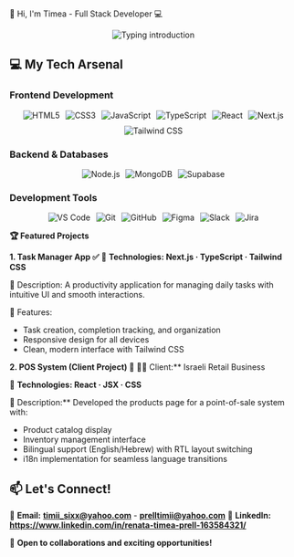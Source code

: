 🚀 Hi, I'm Timea - Full Stack Developer 💻

<div align="center">
  <img src="https://readme-typing-svg.herokuapp.com?font=Fira+Code&size=26&duration=3000&pause=800&color=FF6B8B&center=true&vCenter=true&width=680&lines=Full+Stack+Web+Alchemist;React+%E2%9E%A1+Next.js+%E2%9E%A1+TypeScript+Specialist;Node.js+%E2%9E%A1+MongoDB+%E2%9E%A1+Supabase;Tailwind+CSS+%E2%9E%A1+Responsive+Design;Pixel-Perfect+UI%2FUX+Creator" alt="Typing introduction" />
</div>




## 💻 My Tech Arsenal

### Frontend Development
<div align="center" style="display: flex; flex-wrap: wrap; gap: 10px; justify-content: center; margin-bottom: 20px;">
  <img src="https://img.shields.io/badge/HTML5-E34F26?style=plastic&logo=html5&logoColor=white" alt="HTML5" />
  <img src="https://img.shields.io/badge/CSS3-1572B6?style=plastic&logo=css3&logoColor=white" alt="CSS3" />
  <img src="https://img.shields.io/badge/JavaScript-F7DF1E?style=plastic&logo=javascript&logoColor=black" alt="JavaScript" />
  <img src="https://img.shields.io/badge/TypeScript-007ACC?style=plastic&logo=typescript&logoColor=white" alt="TypeScript" />
  <img src="https://img.shields.io/badge/React-61DAFB?style=plastic&logo=react&logoColor=black" alt="React" />
  <img src="https://img.shields.io/badge/Next.js-000000?style=plastic&logo=nextdotjs&logoColor=white" alt="Next.js" />
  <img src="https://img.shields.io/badge/Tailwind_CSS-06B6D4?style=plastic&logo=tailwind-css&logoColor=white" alt="Tailwind CSS" />
</div>

### Backend & Databases
<div align="center" style="display: flex; flex-wrap: wrap; gap: 10px; justify-content: center; margin-bottom: 20px;">
  <img src="https://img.shields.io/badge/Node.js-339933?style=plastic&logo=nodedotjs&logoColor=white" alt="Node.js" />
  <img src="https://img.shields.io/badge/MongoDB-47A248?style=plastic&logo=mongodb&logoColor=white" alt="MongoDB" />
  <img src="https://img.shields.io/badge/Supabase-3FCF8E?style=plastic&logo=supabase&logoColor=white" alt="Supabase" />
</div>

### Development Tools
<div align="center" style="display: flex; flex-wrap: wrap; gap: 10px; justify-content: center;">
  <img src="https://img.shields.io/badge/VS_Code-007ACC?style=plastic&logo=visual-studio-code&logoColor=white" alt="VS Code" />
  <img src="https://img.shields.io/badge/Git-F05032?style=plastic&logo=git&logoColor=white" alt="Git" />
  <img src="https://img.shields.io/badge/GitHub-181717?style=plastic&logo=github&logoColor=white" alt="GitHub" />
  <img src="https://img.shields.io/badge/Figma-F24E1E?style=plastic&logo=figma&logoColor=white" alt="Figma" />
  <img src="https://img.shields.io/badge/Slack-4A154B?style=plastic&logo=slack&logoColor=white" alt="Slack" />
  <img src="https://img.shields.io/badge/Jira-0052CC?style=plastic&logo=jira&logoColor=white" alt="Jira" />
</div>
 
 **🏆 Featured Projects**

 **1. Task Manager App ✅**
🔧 **Technologies: Next.js · TypeScript · Tailwind CSS** 

📝 Description: A productivity application for managing daily tasks with intuitive UI and smooth interactions.  

🚀 Features:
- Task creation, completion tracking, and organization
- Responsive design for all devices
- Clean, modern interface with Tailwind CSS

 **2. POS System (Client Project) 🛒**
👨‍💻 Client:** Israeli Retail Business  

🔧 **Technologies: React · JSX · CSS**

📝 Description:** Developed the products page for a point-of-sale system with:  
- Product catalog display
- Inventory management interface
- Bilingual support (English/Hebrew) with RTL layout switching
- i18n implementation for seamless language transitions

 ## 📫 Let's Connect!

💌 **Email:** **timii_sixx@yahoo.com** - **prelltimii@yahoo.com**
💼 **LinkedIn:** **https://www.linkedin.com/in/renata-timea-prell-163584321/**

🌟 **Open to collaborations and exciting opportunities!**
